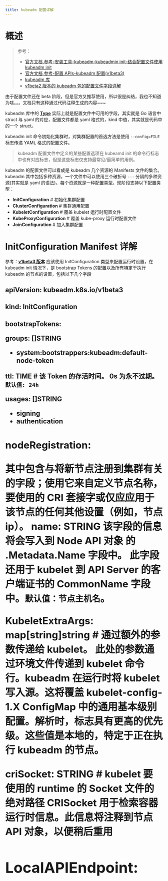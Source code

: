 ```yaml
---
title: kubeadm 配置详解
---
```


# 概述

> 参考：
>
> - [官方文档,参考-安装工具-kubeadm-kubeadmin init-结合配置文件使用 kubeadm init](https://kubernetes.io/docs/reference/setup-tools/kubeadm/kubeadm-init/#config-file)
> - [官方文档,参考-配置 APIs-kubeadm 配置(v1beta3)](https://kubernetes.io/docs/reference/config-api/kubeadm-config.v1beta3/)
> - [kubeadm 库](https://pkg.go.dev/k8s.io/kubernetes/cmd/kubeadm/app/apis/kubeadm)
> - [v1beta2 版本的 kubeadm 包的配置文件字段详解](https://pkg.go.dev/k8s.io/kubernetes/cmd/kubeadm/app/apis/kubeadm/v1beta2)

由于配置文件还在 beta 阶段，但是官方又推荐使用，所以很是纠结，我也不知道为啥。。。文档只有这种通过代码注释生成的内容~~~

kubeadm 库中的 [**Type**](https://pkg.go.dev/k8s.io/kubernetes/cmd/kubeadm/app/apis/kubeadm#pkg-types) 实际上就是配置文件中可用的字段，其实就是 Go 语言中 struct 与 yaml 的对应，配置文件都是 yaml 格式的，kind 中值，其实就是代码中的一个 struct。

kubeadm init 命令初始化集群时，对集群配置的首选方法是使用 `--config=FILE` 标志传递 YAML 格式的配置文件。

> kubeadm 配置文件中定义的某些配置选项在 kubeamd init 的命令行标志中也有对应标志，但是这些标志仅支持最常见/最简单的用例。

kubeadm 的配置文件可以看成是 kubeadm 几个资源的 Manifests 文件的集合。kubeadm 其中包括多种资源，一个文件中可以使用三个破折号 `---` 分隔的多种资源(其实就是 yaml 的语法)。每个资源就是一种配置类型。现阶段支持以下配置类型：

- **InitConfiguration** # 初始化集群配置
- **ClusterConfiguration** # 集群通用配置
- **KubeletConfiguration** # 覆盖 kubelet 运行时配置文件
- **KubeProxyConfiguration** # 覆盖 kube-proxy 运行时配置文件
- **JoinConfiguration** # 加入集群配置

# InitConfiguration Manifest 详解

参考：[**v1beta3 版本**](https://pkg.go.dev/k8s.io/kubernetes/cmd/kubeadm/app/apis/kubeadm/v1beta3#InitConfiguration)
应该使用 InitConfiguration 类型来配置运行时设置，在 kubeadm init 情况下，是 bootstrap Tokens 的配置以及所有特定于执行 kubeadm 的节点的设置，包括以下几个字段

## apiVersion: kubeadm.k8s.io/v1beta3

## kind: InitConfiguration

## bootstrapTokens: <Object>

**groups: \[]STRING**

- system:bootstrappers:kubeadm:default-node-token

**ttl: TIME # 该 Token 的存活时间。**
0s 为永不过期。`默认值: 24h`

**usages: \[]STRING**

- signing
- authentication

## nodeRegistration: <Object>

其中包含与将新节点注册到集群有关的字段；使用它来自定义节点名称，要使用的 CRI 套接字或仅应应用于该节点的任何其他设置（例如，节点 ip）。
**name: STRING**
该字段的信息将会写入到 Node API 对象 的 .Metadata.Name 字段中。
此字段还用于 kubelet 到 API Server 的客户端证书的 CommonName 字段中。`默认值：节点主机名`。

**KubeletExtraArgs: map\[string]string # 通过额外的参数传递给 kubelet。**
此处的参数通过环境文件传递到 kubelet 命令行。kubeadm 在运行时将 kubelet 写入源。这将覆盖 kubelet-config-1.X ConfigMap 中的通用基本级别配置。解析时，标志具有更高的优先级。这些值是本地的，特定于正在执行 kubeadm 的节点。

**criSocket: STRING # kubelet 要使用的 runtime 的 Socket 文件的绝对路径**
CRISocket 用于检索容器运行时信息。此信息将注释到节点 API 对象，以便稍后重用

## LocalAPIEndpoint: <Object> # API Server 暴露的 IP 和 Port

该字段通常不用设置，直接设置 ClusterConfiguration 资源中的 controlPlaneEndpoint 字段即可。
**advertiseAddress: STRING** # API Server 暴露的 IP 地址
**bindPort: INT32** # API Server 暴露的安全端口。`默认值：6443`。

# ClusterConfiguration Manifest 详解

参考：[kubeadm 代码(v1beta2)](https://pkg.go.dev/k8s.io/kubernetes/cmd/kubeadm/app/apis/kubeadm/v1beta2#ClusterConfiguration)
ClusterConfiguration 类型应用于配置群集范围的设置，包括以下设置：

- 网络，其中包含集群网络拓扑的配置；使用它例如定制节点子网或服务子网。
- Etcd 配置；使用它例如自定义本地 etcd 或配置 API 服务器以使用外部 etcd 集群。
- kube-apiserver，kube-scheduler，kube-controller-manager 程序的运行时配置；通过添加自定义设置或覆盖 kubeadm 默认设置，使用它来自定义控制平面组件。
  - 官方文档：<https://kubernetes.io/docs/setup/production-environment/tools/kubeadm/control-plane-flags/>

## apiVersion: kubeadm.k8s.io/v1beta2

## kind: ClusterConfiguration

## etcd: <Object> # 集群中 etcd 配置

## networking: <Object> # 集群中网络拓扑的配置

**dnsDomain: STRING #**`默认值:cluster.local`。
**serviceSubnet: STRING #**`默认值:10.96.0.0/12`。

## controlPlaneEndpoint: STRING # 为控制平面设置一个 IP 或域名

`默认值：InitConfiguration 资源中 localAPIEndpoint.advertiseAddress + localAPIEndpoint.bindPort 两个字段的值`。
该字段就是设置访问 Kubernetes API 时，所要使用的端点，通过访问 Endpoint 就应该可以访问 [Kubernetes 的 API Server 程序](https://www.yuque.com/go/doc/33168516)。同时，各种与 API Server 交互时所用到的证书，其中也会包含该字段的值。

## apiServer: <Object> # 配置 apiserver 程序

**certSANs: <\[]STRING>** # 为 API Server 的证书中的 Subject Alternative Name 字段设置额外的名称。
**extraArgs: <Object>** # 设定 apiserver 程序的命令行标志
**extravolumes: <\[]Object>** # 设定 apiserver 程序的卷，以及挂载卷

## controllerManager: <Object> # 配置 controller-manager 程序

**extraArgs: <Object>** # 设定 controller-manager 程序的命令行标志
**extravolumes: <\[]Object>** # 设定 controller-manager 程序的卷，以及挂载卷

## scheduler: <Object> # 配置 scheduler 程序

**extraArgs: <Object>** # 设定 scheduler 程序的命令行标志
**extravolumes: <\[]Object>** # 设定 scheduler 程序的卷，以及挂载卷

## dns: <Object> # 配置 DNS 插件

## certificateDir: <STRING> # 指定 kubeadm 生成和读取证书的路径。`默认值：/etc/kubernetes/pki`

## imageRepository: STRING # 部署集群时拉取所需镜像的仓库。`默认值:k8s.gcr.io`

## clusterName: STRING # 集群的名称。`默认值:kubernetes`

# KubeletConfiguration Manifest 详解

> 参考：
>
> - [官方文档,入门-生产环境-使用部署工具安装 Kubernetes-使用 kubeadm 配置集群中的每个 kubelet](https://kubernetes.io/docs/setup/production-environment/tools/kubeadm/kubelet-integration/)
> - [官方文档,参考-配置 APIs-kubelet 配置(v1beta1)](https://kubernetes.io/docs/reference/config-api/kubelet-config.v1beta1/)
> - [kubelet 代码中 struct 与 yaml 字段对应(v1beta1)](https://pkg.go.dev/k8s.io/kubelet/config/v1beta1#KubeletConfiguration)
> - [kubelet 配置详解](/docs/10.云原生/2.3.Kubernetes%20 容器编排系统/2.Kubelet%20 节点代理/Kubelet%20 配置详解.md 节点代理/Kubelet 配置详解.md)

KubeletConfiguration 类型的配置中的字段，将会覆盖 kubelet 的配置文件(默认路径为 /var/lib/kubelet/config.yaml)中的字段

说白了，这些配置其实就跟直接修改 kubelet 运行时使用 --config 标志指定的文件是一样，就像下图一样：
![image.png](https://notes-learning.oss-cn-beijing.aliyuncs.com/wm87kv/1618021089988-6fef9049-1249-4a85-b3f7-ce59968a35ec.png)

# KubeProxyConfiguration Manifest 详解

> 参考：
>
> - [kube-proxy 代码(v1alpha1)](https://pkg.go.dev/k8s.io/kube-proxy/config/v1alpha1#KubeProxyConfiguration)
> - [kube-proxy 配置详解](/docs/10.云原生/2.3.Kubernetes%20 容器编排系统/8.Kubernetes%20 网络/kube-proxy(实现%20Service%20 功能的组件).md 网络/kube-proxy(实现 Service 功能的组件).md)

与 KubeletConfiguration 类型配置一样，将会覆盖 kubeproxy 的配置。可以根据 [**kube-proxy 命令行工具官方文档**](https://kubernetes.io/docs/reference/command-line-tools-reference/kube-proxy/) 或 [**kubeproxy 代码**](https://pkg.go.dev/k8s.io/kube-proxy/config/v1alpha1#KubeProxyConfiguration) 参考这个类型配置应如何配置

# JoinConfiguration Manifest 详解

# 配置示例

在[**这里**](https://pkg.go.dev/k8s.io/kubernetes/cmd/kubeadm/app/apis/kubeadm/v1beta2#hdr-Basics)有 [**v1beta2 版本的 kubeadm 包**](https://pkg.go.dev/k8s.io/kubernetes@v1.19.4/cmd/kubeadm/app/apis/kubeadm/v1beta2) 的 kubeadm-config.yaml 文件的完整配置，这个示例包含了所有可用字段。

> 在 `Here is a fully populated example of a single YAML file containing multiple configuration types to be used during a`kubeadm init`run.` 这段描述中

## 最简单的配置

```yaml
cat > kubeadm-config.yaml << EOF
apiVersion: kubeadm.k8s.io/v1beta2
kind: InitConfiguration
bootstrapTokens:
- groups:
  - system:bootstrappers:kubeadm:default-node-token
  ttl: 0s
  usages:
  - signing
  - authentication
# 可选，当使用其他 runtime 时，在此指定，这里使用了 containerd
# nodeRegistration:
#   criSocket: /run/containerd/containerd.sock
---
apiVersion: kubeadm.k8s.io/v1beta2
kind: ClusterConfiguration
kubernetesVersion: v1.19.4
controlPlaneEndpoint: "X.X.X.X:6443"
imageRepository: registry.aliyuncs.com/k8sxio
networking:
  podSubnet: 10.244.0.0/16
---
apiVersion: kubeproxy.config.k8s.io/v1alpha1
kind: KubeProxyConfiguration
mode: "ipvs"
---
apiVersion: kubelet.config.k8s.io/v1beta1
kind: KubeletConfiguration
cgroupDriver: systemd
EOF
```

## 复杂配置

```yaml
apiVersion: kubeadm.k8s.io/v1beta2
kind: InitConfiguration
bootstrapTokens:
  - groups:
      - system:bootstrappers:kubeadm:default-node-token
    ttl: 0s
    usages:
      - signing
      - authentication
---
apiVersion: kubeadm.k8s.io/v1beta2
kind: ClusterConfiguration
kubernetesVersion: v1.19.2
controlPlaneEndpoint: k8s-api.bj-test.desistdaydream.ltd:6443
imageRepository: registry.aliyuncs.com/k8sxio
networking:
  podSubnet: 10.244.0.0/16
  serviceSubnet: 10.96.0.0/12
etcd:
  local:
    extraArgs:
      listen-metrics-urls: http://0.0.0.0:2381
apiServer:
  certSANs:
    - localhost
    - 127.0.0.1
    - k8s-api.bj-test.desistdaydream.ltd
    - 172.19.42.234
    - master-3.bj-test
    - 172.19.42.233
    - master-2.bj-test
    - 172.19.42.232
    - master-1.bj-test
    - 172.19.42.231
  extraArgs:
    service-node-port-range: 30000-60000
  extraVolumes:
    - name: host-time
      hostPath: /etc/localtime
      mountPath: /etc/localtime
      readOnly: true
controllerManager:
  extraArgs:
    bind-address: 0.0.0.0
  extraVolumes:
    - name: host-time
      hostPath: /etc/localtime
      mountPath: /etc/localtime
      readOnly: true
scheduler:
  extraArgs:
    bind-address: 0.0.0.0
  extraVolumes:
    - name: host-time
      hostPath: /etc/localtime
      mountPath: /etc/localtime
      readOnly: true
---
apiVersion: kubeproxy.config.k8s.io/v1alpha1
kind: KubeProxyConfiguration
mode: "ipvs"
---
apiVersion: kubelet.config.k8s.io/v1beta1
kind: KubeletConfiguration
cgroupDriver: systemd
kubeReserved:
  cpu: 200m
  memory: 250Mi
systemReserved:
  cpu: 200m
  memory: 250Mi
evictionHard:
  memory.available: 5%
evictionSoft:
  memory.available: 10%
evictionSoftGracePeriod:
  memory.available: 2m
```
